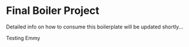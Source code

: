 # Final Boiler Project

Detailed info on how to consume this boilerplate will be updated shortly...

Testing Emmy
